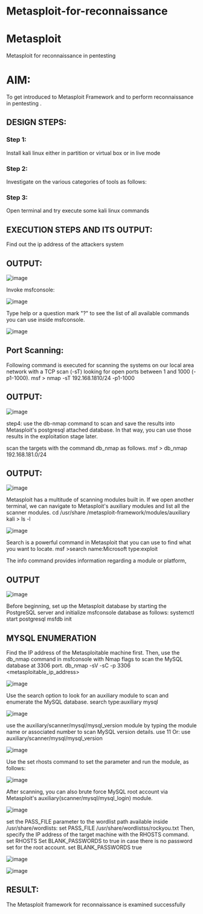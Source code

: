 # Metasploit-for-reconnaissance
# Metasploit
Metasploit for reconnaissance in pentesting

# AIM:

To get introduced to Metasploit Framework and to  perform reconnaissance  in pentesting .

## DESIGN STEPS:

### Step 1:

Install kali linux either in partition or virtual box or in live mode

### Step 2:

Investigate on the various categories of tools as follows:

### Step 3:

Open terminal and try execute some kali linux commands

## EXECUTION STEPS AND ITS OUTPUT:

Find out the ip address of the attackers system

## OUTPUT:

![image](https://github.com/sreekarsh/Metasploit-for-reconnaissance/assets/139841918/5ec6332f-3813-4918-a462-ce407c05520e)



Invoke msfconsole:

![image](https://github.com/sreekarsh/Metasploit-for-reconnaissance/assets/139841918/806627c4-fc02-423b-ae08-da16593ed433)




Type help or a question mark "?" to see the list of all available commands you can use inside msfconsole.

![image](https://github.com/sreekarsh/Metasploit-for-reconnaissance/assets/139841918/f4161b94-471a-46d5-ac4e-c80ffb02ea90)




## Port Scanning:

Following command is executed for scanning the systems on our local area network with a TCP scan (-sT) looking for open ports between 1 and 1000 (-p1-1000). msf > nmap -sT 192.168.1810/24 -p1-1000

## OUTPUT:

![image](https://github.com/sreekarsh/Metasploit-for-reconnaissance/assets/139841918/579d8af8-7eec-4d63-a15f-c33e278d57cd)


step4: use the db-nmap command to scan and save the results into Metasploit's postgresql attached database. In that way, you can use those results in the exploitation stage later.

scan the targets with the command db_nmap as follows. msf > db_nmap 192.168.181.0/24

## OUTPUT:

![image](https://github.com/sreekarsh/Metasploit-for-reconnaissance/assets/139841918/c607c272-e94e-4cec-bd1c-f05cecce879d)



Metasploit has a multitude of scanning modules built in. If we open another terminal, we can navigate to Metasploit's auxiliary modules and list all the scanner modules. cd /usr/share /metasploit-framework/modules/auxiliary kali > ls -l 

![image](https://github.com/sreekarsh/Metasploit-for-reconnaissance/assets/139841918/839a4f05-58c1-4f90-93df-b00d8608f503)



Search is a powerful command in Metasploit that you can use to find what you want to locate. msf >search name:Microsoft type:exploit

The info command provides information regarding a module or platform,

## OUTPUT

![image](https://github.com/sreekarsh/Metasploit-for-reconnaissance/assets/139841918/a9fc3c51-1233-4e9a-a9f9-e99c13767e37)



Before beginning, set up the Metasploit database by starting the PostgreSQL server and initialize msfconsole database as follows: systemctl start postgresql msfdb init

## MYSQL ENUMERATION

Find the IP address of the Metasploitable machine first. Then, use the db_nmap command in msfconsole with Nmap flags to scan the MySQL database at 3306 port. db_nmap -sV -sC -p 3306 <metasploitable_ip_address>

![image](https://github.com/sreekarsh/Metasploit-for-reconnaissance/assets/139841918/2620f6ad-2d26-41ad-ba75-13131f74f2ac)



Use the search option to look for an auxiliary module to scan and enumerate the MySQL database. search type:auxiliary mysql

![image](https://github.com/sreekarsh/Metasploit-for-reconnaissance/assets/139841918/a6afe538-bdd1-4e2a-8adc-52eac1a0e920)


use the auxiliary/scanner/mysql/mysql_version module by typing the module name or associated number to scan MySQL version details. use 11 Or: use auxiliary/scanner/mysql/mysql_version

![image](https://github.com/sreekarsh/Metasploit-for-reconnaissance/assets/139841918/f08f1533-3fb5-4986-acf5-6916599e44ea)




Use the set rhosts command to set the parameter and run the module, as follows:

![image](https://github.com/sreekarsh/Metasploit-for-reconnaissance/assets/139841918/53b7cdf1-ca42-488b-be3d-2f1e4c024ab6)



After scanning, you can also brute force MySQL root account via Metasploit's auxiliary(scanner/mysql/mysql_login) module.

![image](https://github.com/sreekarsh/Metasploit-for-reconnaissance/assets/139841918/f18cb6ce-62af-4f36-8221-5728d395738e)



set the PASS_FILE parameter to the wordlist path available inside /usr/share/wordlists: set PASS_FILE /usr/share/wordlistss/rockyou.txt Then, specify the IP address of the target machine with the RHOSTS command. set RHOSTS Set BLANK_PASSWORDS to true in case there is no password set for the root account. set BLANK_PASSWORDS true

![image](https://github.com/sreekarsh/Metasploit-for-reconnaissance/assets/139841918/35827a98-84d2-476f-8f6c-26a9aef63c42)


![image](https://github.com/sreekarsh/Metasploit-for-reconnaissance/assets/139841918/a56b5577-9fab-490f-aade-a36f4b966a7d)




## RESULT:
The Metasploit framework for reconnaissance is  examined successfully
